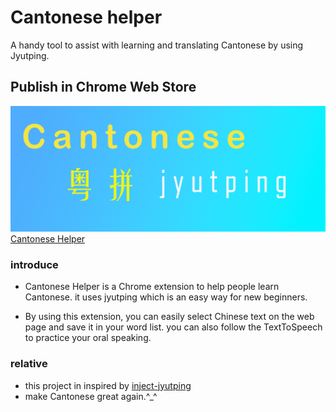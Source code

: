 # Cantonese helper

A handy tool to assist with learning and translating Cantonese by using Jyutping.



## Publish in Chrome Web Store




![Logo](./chrome%20web%20store.png)
[Cantonese Helper](https://chromewebstore.google.com/detail/cantonese-helper/jfincemdopkabfjdjbhekkblihbbpdpn)

### introduce
   * Cantonese Helper is a Chrome extension to help people learn Cantonese. it uses jyutping which is an easy way for new beginners.

   * By using this extension, you can easily select Chinese text on the web page and save it in your word list. you can also follow the TextToSpeech to practice your oral speaking.

### relative
* this project in inspired by [inject-jyutping](https://github.com/CanCLID/inject-jyutping)
* make Cantonese great again.^_^